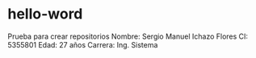 # hello-word
Prueba para crear repositorios
Nombre: Sergio Manuel Ichazo Flores
CI: 5355801
Edad: 27 años
Carrera: Ing. Sistema
